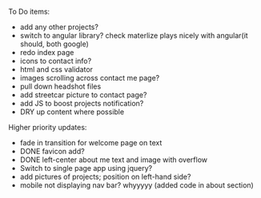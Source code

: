 To Do items:

* add any other projects?
* switch to angular library? check materlize plays nicely with angular(it should, both google)
* redo index page
* icons to contact info?
* html and css validator
* images scrolling across contact me page?
* pull down headshot files
* add streetcar picture to contact page?
* add JS to boost projects notification?
* DRY up content where possible

Higher priority updates:
* fade in transition for welcome page on text
* DONE favicon add?
* DONE left-center about me text and image with overflow
* Switch to single page app using jquery?
* add pictures of projects; position on left-hand side?
* mobile not displaying nav bar? whyyyyy (added code in about section)
